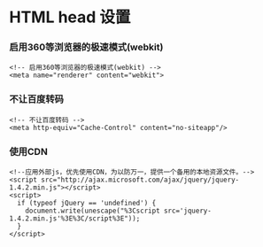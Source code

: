# HTML head 设置

### 启用360等浏览器的极速模式(webkit)

```
<!-- 启用360等浏览器的极速模式(webkit) -->
<meta name="renderer" content="webkit">
```

### 不让百度转码

```
<!-- 不让百度转码 -->
<meta http-equiv="Cache-Control" content="no-siteapp"/>
```

### 使用CDN

```
<!--应用外部js，优先使用CDN，为以防万一，提供一个备用的本地资源文件。-->
<script src="http://ajax.microsoft.com/ajax/jquery/jquery-1.4.2.min.js"></script>
<script>
  if (typeof jQuery == 'undefined') {
    document.write(unescape("%3Cscript src='jquery-1.4.2.min.js'%3E%3C/script%3E"));
  }
</script>
```
